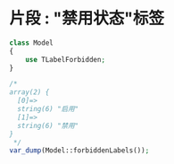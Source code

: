 # 片段 : "禁用状态"标签

```php
class Model
{
    use TLabelForbidden;
}

/*
array(2) {
  [0]=>
  string(6) "启用"
  [1]=>
  string(6) "禁用"
}
 */
var_dump(Model::forbiddenLabels());
```
